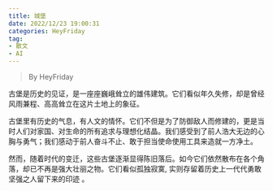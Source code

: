 ```yaml
---
title: 城堡
date: 2022/12/23 19:00:31
categories: HeyFriday
tag:
- 散文
- AI
---
```


> By HeyFriday

古堡是历史的见证，是一座座巍峨耸立的雄伟建筑。它们看似年久失修，却是曾经风雨兼程、高高耸立在这片土地上的象征。

古堡里有历史的气息，有人文的情怀。它们不但是为了防御敌人而修建的，更是当时人们对家国、对生命的所有追求与理想化结晶。我们感受到了前人浩大无边的心胸与勇气；我们感动于前人奋斗不止、敢于担当使命使用工具来造就一方净土。

然而，随着时代的变迁，这些古堡逐渐显得陈旧落后。如今它们依然散布在各个角落，却已不再是强大壮丽之物。它们看似孤独寂寞, 实则存留着历史上一代代勇敢坚强之人留下来的印迹  。
